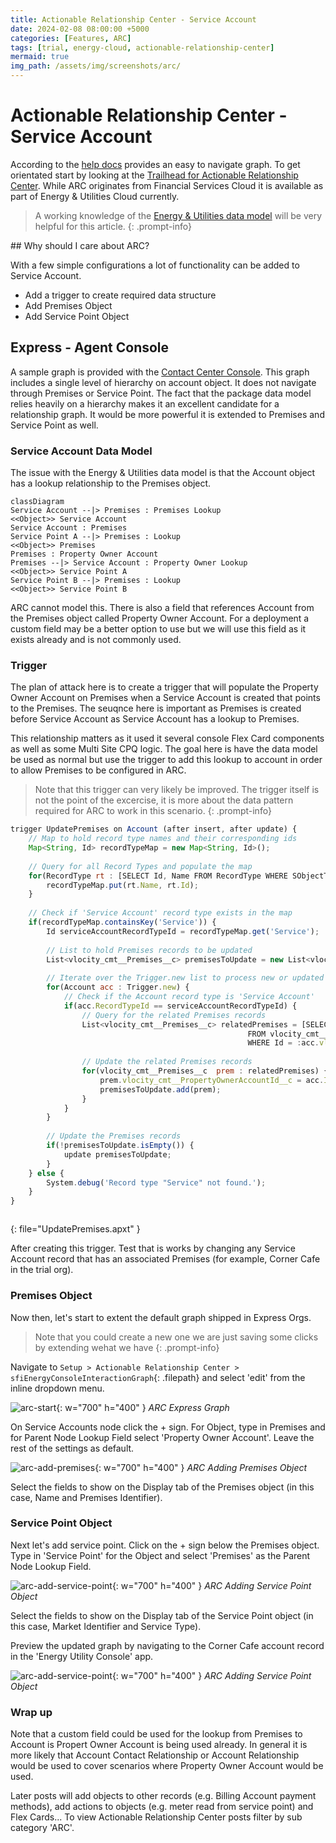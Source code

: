 ```yaml
---
title: Actionable Relationship Center - Service Account
date: 2024-02-08 08:00:00 +5000
categories: [Features, ARC]
tags: [trial, energy-cloud, actionable-relationship-center]   
mermaid: true
img_path: /assets/img/screenshots/arc/
---
```


# Actionable Relationship Center - Service Account

According to the [help docs](https://help.salesforce.com/s/articleView?id=sf.fsc_admin_arc_overview.htm&type=5) provides an easy to navigate graph. To get orientated start by looking at the [Trailhead for Actionable Relationship Center](https://trailhead.salesforce.com/content/learn/modules/actionable-relationship-center-in-financial-services-cloud/get-started-with-actionable-relationship-center). While ARC originates from Financial Services Cloud it is available as part of Energy & Utilities Cloud currently.

> A working knowledge of the [Energy & Utilities data model](https://help.salesforce.com/s/articleView?id=ind.energy_energyutilities_cloud_data_model_351148.htm&type=5) will be very helpful for this article.
{: .prompt-info}

## Why should I care about ARC?

With a few simple configurations a lot of functionality can be added to Service Account.

- Add a trigger to create required data structure
- Add Premises Object
- Add Service Point Object

## Express - Agent Console

A sample graph is provided with the [Contact Center Console](https://help.salesforce.com/s/articleView?id=ind.energy_t_energyutilities_contactcenter_console_application_overview_283294.htm&type=5). This graph includes a single level of hierarchy on account object. It does not navigate through Premises or Service Point. The fact that the package data model relies heavily on a hierarchy makes it an excellent candidate for a relationship graph. It would be more powerful it is extended to Premises and Service Point as well.

### Service Account Data Model

The issue with the Energy & Utilities data model is that the Account object has a lookup relationship to the Premises object. 

```mermaid
classDiagram
Service Account --|> Premises : Premises Lookup
<<Object>> Service Account
Service Account : Premises
Service Point A --|> Premises : Lookup
<<Object>> Premises
Premises : Property Owner Account
Premises --|> Service Account : Property Owner Lookup
<<Object>> Service Point A
Service Point B --|> Premises : Lookup 
<<Object>> Service Point B
```

ARC cannot model this. There is also a field that references Account from the Premises object called Property Owner Account. For a deployment a custom field may be a better option to use but we will use this field as it exists already and is not commonly used.

### Trigger

The plan of attack here is to create a trigger that will populate the Property Owner Account on Premises when a Service Account is created that points to the Premises. The seuqnce here is important as Premises is created before Service Account as Service Account has a lookup to Premises.

This relationship matters as it used it several console Flex Card components as well as some Multi Site CPQ logic. The goal here is have the data model be used as normal but use the trigger to add this lookup to account in order to allow Premises to be configured in ARC.

> Note that this trigger can very likely be improved. The trigger itself is not the point of the excercise, it is more about the data pattern required for ARC to work in this scenario.
{: .prompt-info}

```javascript
trigger UpdatePremises on Account (after insert, after update) {
    // Map to hold record type names and their corresponding ids
    Map<String, Id> recordTypeMap = new Map<String, Id>();
    
    // Query for all Record Types and populate the map
    for(RecordType rt : [SELECT Id, Name FROM RecordType WHERE SObjectType = 'Account']) {
        recordTypeMap.put(rt.Name, rt.Id);
    }
    
    // Check if 'Service Account' record type exists in the map
    if(recordTypeMap.containsKey('Service')) {
        Id serviceAccountRecordTypeId = recordTypeMap.get('Service');
        
        // List to hold Premises records to be updated
        List<vlocity_cmt__Premises__c> premisesToUpdate = new List<vlocity_cmt__Premises__c >();
        
        // Iterate over the Trigger.new list to process new or updated Account records
        for(Account acc : Trigger.new) {
            // Check if the Account record type is 'Service Account'
            if(acc.RecordTypeId == serviceAccountRecordTypeId) {
                // Query for the related Premises records
                List<vlocity_cmt__Premises__c> relatedPremises = [SELECT Id, vlocity_cmt__PropertyOwnerAccountId__c
                                                     FROM vlocity_cmt__Premises__c 
                                                     WHERE Id = :acc.vlocity_cmt__PremisesId__c ];
                
                // Update the related Premises records
                for(vlocity_cmt__Premises__c  prem : relatedPremises) {
                    prem.vlocity_cmt__PropertyOwnerAccountId__c = acc.Id;
                    premisesToUpdate.add(prem);
                }
            }
        }
        
        // Update the Premises records
        if(!premisesToUpdate.isEmpty()) {
            update premisesToUpdate;
        }
    } else {
        System.debug('Record type "Service" not found.');
    }
}



```
{: file="UpdatePremises.apxt" }

After creating this trigger. Test that is works by changing any Service Account record that has an associated Premises (for example, Corner Cafe in the trial org).

### Premises Object

Now then, let's start to extent the default graph shipped in Express Orgs. 

> Note that you could create a new one we are just saving some clicks by extending wehat we have
{: .prompt-info}

Navigate to `Setup > Actionable Relationship Center > sfiEnergyConsoleInteractionGraph`{: .filepath} and select 'edit' from the inline dropdown menu.

![arc-start](arc-start.png){: w="700" h="400" }
_ARC Express Graph_

On Service Accounts node click the + sign. For Object, type in Premises and for Parent Node Lookup Field select 'Property Owner Account'. Leave the rest of the settings as default.

![arc-add-premises](arc-add-premises.png){: w="700" h="400" }
_ARC Adding Premises Object_

Select the fields to show on the Display tab of the Premises object (in this case, Name and Premises Identifier).

### Service Point Object

Next let's add service point. Click on the + sign below the Premises object. Type in 'Service Point' for the Object and select 'Premises' as the Parent Node Lookup Field.

![arc-add-service-point](arc-add-service-point.png){: w="700" h="400" }
_ARC Adding Service Point Object_

Select the fields to show on the Display tab of the Service Point object (in this case, Market Identifier and Service Type).

Preview the updated graph by navigating to the Corner Cafe account record in the 'Energy Utility Console' app.

![arc-add-service-point](console-service-account.png){: w="700" h="400" }
_ARC Adding Service Point Object_

### Wrap up

Note that a custom field could be used for the lookup from Premises to Account is Propert Owner Account is being used already. In general it is more likely that Account Contact Relationship or Account Relationship would be used to cover scenarios where Property Owner Account would be used.

Later posts will add objects to other records (e.g. Billing Account payment methods), add actions to objects (e.g. meter read from service point) and Flex Cards... To view Actionable Relationship Center posts filter by sub category 'ARC'.